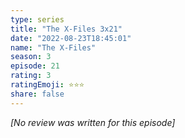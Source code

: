```yaml
---
type: series
title: "The X-Files 3x21"
date: "2022-08-23T18:45:01"
name: "The X-Files"
season: 3
episode: 21
rating: 3
ratingEmoji: ⭐️⭐️⭐️
share: false
---
```


_[No review was written for this episode]_
